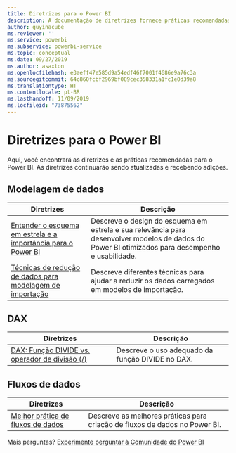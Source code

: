 ```yaml
---
title: Diretrizes para o Power BI
description: A documentação de diretrizes fornece práticas recomendadas ao usar o Power BI.
author: guyinacube
ms.reviewer: ''
ms.service: powerbi
ms.subservice: powerbi-service
ms.topic: conceptual
ms.date: 09/27/2019
ms.author: asaxton
ms.openlocfilehash: e3aeff47e585d9a54edf46f7001f4686e9a76c3a
ms.sourcegitcommit: 64c860fcbf2969bf089cec358331a1fc1e0d39a8
ms.translationtype: HT
ms.contentlocale: pt-BR
ms.lasthandoff: 11/09/2019
ms.locfileid: "73875562"
---
```

# <a name="guidance-for-power-bi"></a>Diretrizes para o Power BI

Aqui, você encontrará as diretrizes e as práticas recomendadas para o Power BI. As diretrizes continuarão sendo atualizadas e recebendo adições.

## <a name="data-modeling"></a>Modelagem de dados

| Diretrizes | Descrição |
| --- | --- |
| [Entender o esquema em estrela e a importância para o Power BI](star-schema.md) | Descreve o design do esquema em estrela e sua relevância para desenvolver modelos de dados do Power BI otimizados para desempenho e usabilidade. |
| [Técnicas de redução de dados para modelagem de importação](import-modeling-data-reduction.md) | Descreve diferentes técnicas para ajudar a reduzir os dados carregados em modelos de importação. |

## <a name="dax"></a>DAX

| Diretrizes | Descrição |
| --- | --- |
| [DAX: Função DIVIDE vs. operador de divisão (/)](dax-divide-function-operator.md) | Descreve o uso adequado da função DIVIDE no DAX. |

## <a name="dataflows"></a>Fluxos de dados

| Diretrizes | Descrição |
| --- | --- |
| [Melhor prática de fluxos de dados](../service-dataflows-best-practices.md) | Descreve as melhores práticas para criação de fluxos de dados no Power BI. |

Mais perguntas? [Experimente perguntar à Comunidade do Power BI](https://community.powerbi.com/)